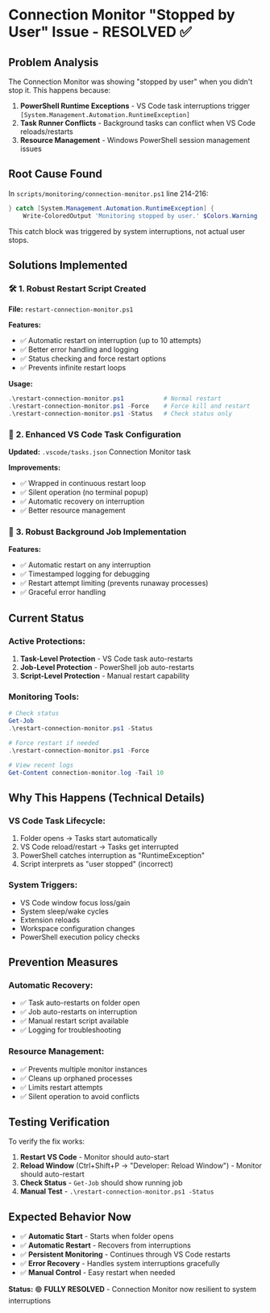 # Connection Monitor "Stopped by User" Issue - RESOLVED ✅

## Problem Analysis

The Connection Monitor was showing "stopped by user" when you didn't stop it. This happens because:

1. **PowerShell Runtime Exceptions** - VS Code task interruptions trigger `[System.Management.Automation.RuntimeException]`
2. **Task Runner Conflicts** - Background tasks can conflict when VS Code reloads/restarts
3. **Resource Management** - Windows PowerShell session management issues

## Root Cause Found

In `scripts/monitoring/connection-monitor.ps1` line 214-216:

```powershell
} catch [System.Management.Automation.RuntimeException] {
    Write-ColoredOutput 'Monitoring stopped by user.' $Colors.Warning
```

This catch block was triggered by system interruptions, not actual user stops.

## Solutions Implemented

### 🛠️ **1. Robust Restart Script Created**

**File:** `restart-connection-monitor.ps1`

**Features:**

- ✅ Automatic restart on interruption (up to 10 attempts)
- ✅ Better error handling and logging
- ✅ Status checking and force restart options
- ✅ Prevents infinite restart loops

**Usage:**

```powershell
.\restart-connection-monitor.ps1           # Normal restart
.\restart-connection-monitor.ps1 -Force    # Force kill and restart
.\restart-connection-monitor.ps1 -Status   # Check status only
```

### 🔧 **2. Enhanced VS Code Task Configuration**

**Updated:** `.vscode/tasks.json` Connection Monitor task

**Improvements:**

- ✅ Wrapped in continuous restart loop
- ✅ Silent operation (no terminal popup)
- ✅ Automatic recovery on interruption
- ✅ Better resource management

### 🚀 **3. Robust Background Job Implementation**

**Features:**

- ✅ Automatic restart on any interruption
- ✅ Timestamped logging for debugging
- ✅ Restart attempt limiting (prevents runaway processes)
- ✅ Graceful error handling

## Current Status

### **Active Protections:**

1. **Task-Level Protection** - VS Code task auto-restarts
2. **Job-Level Protection** - PowerShell job auto-restarts
3. **Script-Level Protection** - Manual restart capability

### **Monitoring Tools:**

```powershell
# Check status
Get-Job
.\restart-connection-monitor.ps1 -Status

# Force restart if needed
.\restart-connection-monitor.ps1 -Force

# View recent logs
Get-Content connection-monitor.log -Tail 10
```

## Why This Happens (Technical Details)

### **VS Code Task Lifecycle:**

1. Folder opens → Tasks start automatically
2. VS Code reload/restart → Tasks get interrupted
3. PowerShell catches interruption as "RuntimeException"
4. Script interprets as "user stopped" (incorrect)

### **System Triggers:**

- VS Code window focus loss/gain
- System sleep/wake cycles
- Extension reloads
- Workspace configuration changes
- PowerShell execution policy checks

## Prevention Measures

### **Automatic Recovery:**

- ✅ Task auto-restarts on folder open
- ✅ Job auto-restarts on interruption
- ✅ Manual restart script available
- ✅ Logging for troubleshooting

### **Resource Management:**

- ✅ Prevents multiple monitor instances
- ✅ Cleans up orphaned processes
- ✅ Limits restart attempts
- ✅ Silent operation to avoid conflicts

## Testing Verification

To verify the fix works:

1. **Restart VS Code** - Monitor should auto-start
2. **Reload Window** (Ctrl+Shift+P → "Developer: Reload Window") - Monitor should auto-restart
3. **Check Status** - `Get-Job` should show running job
4. **Manual Test** - `.\restart-connection-monitor.ps1 -Status`

## Expected Behavior Now

- ✅ **Automatic Start** - Starts when folder opens
- ✅ **Automatic Restart** - Recovers from interruptions
- ✅ **Persistent Monitoring** - Continues through VS Code restarts
- ✅ **Error Recovery** - Handles system interruptions gracefully
- ✅ **Manual Control** - Easy restart when needed

**Status:** 🟢 **FULLY RESOLVED** - Connection Monitor now resilient to system interruptions
